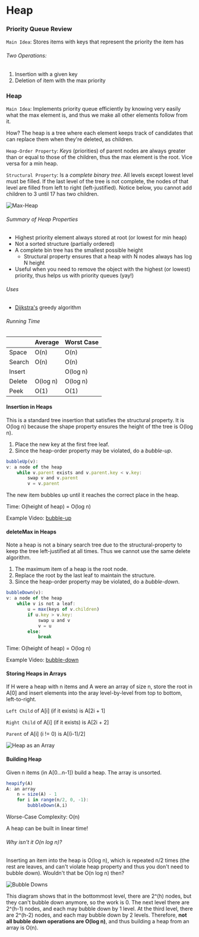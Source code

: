 # Heap

### Priority Queue Review

`Main Idea`: Stores items with keys that represent the priority the item has

###### Two Operations:

1. Insertion with a given key
2. Deletion of item with the max priority

### Heap

`Main Idea`: Implements priority queue efficiently by knowing very easily what the max element is, and thus we make all other elements follow from it.

How? The heap is a tree where each element keeps track of candidates that can replace them when they're deleted, as children. 

`Heap-Order Property`: *Keys* (priorities) of parent nodes are always greater than or equal to those of the children, thus the max element is the root. Vice versa for a min heap.

`Structural Property`: Is a *complete binary tree*. All levels except lowest level must be filled. If the last level of the tree is not complete, the nodes of that level are filled from left to right (left-justified). Notice below, you cannot add children to 3 until 17 has two children.

![Max-Heap](https://upload.wikimedia.org/wikipedia/commons/3/38/Max-Heap.svg)

###### Summary of Heap Properties
- Highest priority element always stored at root (or lowest for min heap)
- Not a sorted structure (partially ordered)
- A complete bin tree has the smallest possible height
	- Structural property ensures that a heap with N nodes always has log N height
- Useful when you need to remove the object with the highest (or lowest) priority, thus helps us with priority queues (yay!)

###### Uses
- [Dijkstra's](https://github.com/lucyyu24/operation-fun-times/tree/master/CoraNotebook/GraphTheory/Dijkstra) greedy algorithm

###### Running Time

|  			| Average 		| Worst Case 	|  
| ------	| --------------| -------------	|  
| Space 	|        O(n) 	|          O(n) |  
| Search	|        O(n) 	|          O(n) |  
| Insert 	|            	|          O(log n) |
| Delete 	|        O(log n) 	|          O(log n) |  
| Peek	|        O(1) 	|          O(1) |  


#### Insertion in Heaps
This is a standard tree insertion that satisfies the structural property. It is O(log n) because the shape property ensures the height of tthe tree is O(log n).

1. Place the new key at the first free leaf.
2. Since the heap-order property may be violated, do a *bubble-up*.

```javascript
bubbleUp(v):
v: a node of the heap
	while v.parent exists and v.parent.key < v.key:
		swap v and v.parent
		v = v.parent
```

The new item bubbles up until it reaches the correct place in the heap.

Time: O(height of heap) = O(log n)

Example Video: [bubble-up](https://www.youtube.com/watch?v=c1TpLRyQJ4w)

#### deleteMax in Heaps

Note a heap is not a binary search tree due to the structural-property to keep the tree left-justified at all times. Thus we cannot use the same delete algorithm.

1. The maximum item of a heap is the root node.
2. Replace the root by the last leaf to maintain the structure.
3. Since the heap-order property may be violated, do a *bubble-down*.

```javascript
bubbleDown(v):
v: a node of the heap
	while v is not a leaf:
		u = max(keys of v.children)
		if u.key > v.key:
			swap u and v
			v = u
		else:
			break
```

Time: O(height of heap) = O(log n)

Example Video: [bubble-down](https://www.youtube.com/watch?v=ijfPvX2qYOQ)

#### Storing Heaps in Arrays

If H were a heap with n items and A were an array of size n, store the root in A[0] and insert elements into the aray level-by-level from top to bottom, left-to-right.

`Left Child` of A\[i\] (if it exists) is A[2i + 1]

`Right Child` of A\[i\] (if it exists) is A[2i + 2]

`Parent` of A\[i\] (i != 0) is A[(i-1)/2]

![Heap as an Array](http://www.algolist.net/img/binary-heap-array-mapping.png)

#### Building Heap

Given n items (in A[0...n-1]) build a heap. The array is unsorted.

```javascript
heapify(A)
A: an array
	n = size(A) - 1
	for i in range(n/2, 0, -1):
		bubbleDown(A,i)
```

Worse-Case Complexity: O(n)

A heap can be built in linear time!

###### Why isn't it O(n log n)?

Inserting an item into the heap is O(log n), which is repeated n/2 times (the rest are leaves, and can't violate heap property and thus you don't need to bubble down). Wouldn't that be O(n log n) then?

![Bubble Downs](https://upload.wikimedia.org/wikipedia/commons/a/ac/Binary_heap_bottomup_vs_topdown.svg)

This diagram shows that in the bottommost level, there are 2^(h) nodes, but they can't bubble down anymore, so the work is 0. The next level there are 2^(h-1) nodes, and each may bubble down by 1 level. At the third level, there are 2^(h-2) nodes, and each may bubble down by 2 levels. Therefore, **not all bubble down operations are O(log n)**, and thus building a heap from an array is O(n).

